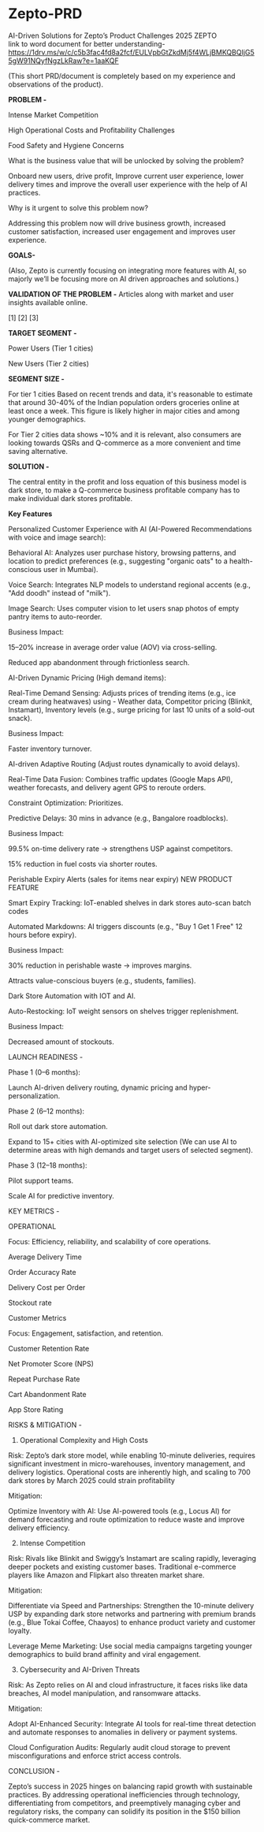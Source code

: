 # Zepto-PRD
AI-Driven Solutions for Zepto’s Product Challenges 2025
ZEPTO  
link to word document for better understanding- https://1drv.ms/w/c/c5b3fac4fd8a2fcf/EULVpbGtZkdMj5f4WLjBMKQBQIjG55gW91NQyfNgzLkRaw?e=1aaKQF

(This short PRD/document is completely based on my experience and observations of the product). 

**PROBLEM -** 

Intense Market Competition 

High Operational Costs and Profitability Challenges 

Food Safety and Hygiene Concerns 

What is the business value that will be unlocked by solving the problem? 

Onboard new users, drive profit, Improve current user experience, lower delivery times and improve the overall user experience with the help of AI practices. 

Why is it urgent to solve this problem now?  

Addressing this problem now will drive business growth, increased customer satisfaction, increased user engagement and improves user experience. 

**GOALS-**  

                                      

(Also, Zepto is currently focusing on integrating more features with AI, so majorly we’ll be focusing more on AI driven approaches and solutions.) 

**VALIDATION OF THE PROBLEM -** Articles along with market and user insights available online. 

[1] [2] [3] 


**TARGET SEGMENT -**  

Power Users (Tier 1 cities) 

New Users (Tier 2 cities) 

**SEGMENT SIZE -**  

For tier 1 cities Based on recent trends and data, it's reasonable to estimate that around 30-40% of the Indian population orders groceries online at least once a week. This figure is likely higher in major cities and among younger demographics. 

For Tier 2 cities data shows ~10% and it is relevant, also consumers are looking towards QSRs and Q-commerce as a more convenient and time saving alternative. 

**SOLUTION -**  

The central entity in the profit and loss equation of this business model is dark store, to make a Q-commerce business profitable company has to make individual dark stores profitable.  

 

**Key Features**  

Personalized Customer Experience with AI (AI-Powered Recommendations with voice and image search): 

Behavioral AI: Analyzes user purchase history, browsing patterns, and location to predict preferences (e.g., suggesting "organic oats" to a health-conscious user in Mumbai). 

Voice Search: Integrates NLP models to understand regional accents (e.g., "Add doodh" instead of "milk"). 

Image Search: Uses computer vision to let users snap photos of empty pantry items to auto-reorder. 

Business Impact: 

15–20% increase in average order value (AOV) via cross-selling. 

Reduced app abandonment through frictionless search. 

 

AI-Driven Dynamic Pricing (High demand items): 

Real-Time Demand Sensing: Adjusts prices of trending items (e.g., ice cream during heatwaves) using - Weather data, Competitor pricing (Blinkit, Instamart), Inventory levels (e.g., surge pricing for last 10 units of a sold-out snack). 

Business Impact: 

Faster inventory turnover. 

 

AI-driven Adaptive Routing (Adjust routes dynamically to avoid delays). 

Real-Time Data Fusion: Combines traffic updates (Google Maps API), weather forecasts, and delivery agent GPS to reroute orders. 

Constraint Optimization: Prioritizes. 

Predictive Delays:  30 mins in advance (e.g., Bangalore roadblocks). 

Business Impact: 

99.5% on-time delivery rate → strengthens USP against competitors. 

15% reduction in fuel costs via shorter routes. 

 

Perishable Expiry Alerts (sales for items near expiry) NEW PRODUCT FEATURE 

Smart Expiry Tracking: IoT-enabled shelves in dark stores auto-scan batch codes 

Automated Markdowns: AI triggers discounts (e.g., "Buy 1 Get 1 Free" 12 hours before expiry). 

Business Impact: 

30% reduction in perishable waste → improves margins. 

Attracts value-conscious buyers (e.g., students, families). 

 

Dark Store Automation with IOT and AI. 

Auto-Restocking: IoT weight sensors on shelves trigger replenishment. 

Business Impact: 

Decreased amount of stockouts. 

LAUNCH READINESS -  

Phase 1 (0–6 months): 

Launch AI-driven delivery routing, dynamic pricing and hyper-personalization. 

Phase 2 (6–12 months): 

Roll out dark store automation. 

Expand to 15+ cities with AI-optimized site selection (We can use AI to determine areas with high demands and target users of selected segment). 

Phase 3 (12–18 months): 

Pilot support teams. 

Scale AI for predictive inventory. 

KEY METRICS - 

OPERATIONAL  

Focus: Efficiency, reliability, and scalability of core operations. 

Average Delivery Time 

Order Accuracy Rate 

Delivery Cost per Order 

Stockout rate 

Customer Metrics 

Focus: Engagement, satisfaction, and retention. 

Customer Retention Rate 

Net Promoter Score (NPS)  

Repeat Purchase Rate  

Cart Abandonment Rate   

App Store Rating     

 

RISKS & MITIGATION - 

1. Operational Complexity and High Costs 

Risk: 
Zepto’s dark store model, while enabling 10-minute deliveries, requires significant investment in micro-warehouses, inventory management, and delivery logistics. Operational costs are inherently high, and scaling to 700 dark stores by March 2025 could strain profitability 

Mitigation: 

Optimize Inventory with AI: Use AI-powered tools (e.g., Locus AI) for demand forecasting and route optimization to reduce waste and improve delivery efficiency. 

2. Intense Competition 

Risk: 
Rivals like Blinkit and Swiggy’s Instamart are scaling rapidly, leveraging deeper pockets and existing customer bases. Traditional e-commerce players like Amazon and Flipkart also threaten market share. 

Mitigation:  

Differentiate via Speed and Partnerships: Strengthen the 10-minute delivery USP by expanding dark store networks and partnering with premium brands (e.g., Blue Tokai Coffee, Chaayos) to enhance product variety and customer loyalty. 

Leverage Meme Marketing: Use social media campaigns targeting younger demographics to build brand affinity and viral engagement. 

3. Cybersecurity and AI-Driven Threats 

Risk: 
As Zepto relies on AI and cloud infrastructure, it faces risks like data breaches, AI model manipulation, and ransomware attacks. 

Mitigation: 

Adopt AI-Enhanced Security: Integrate AI tools for real-time threat detection and automate responses to anomalies in delivery or payment systems. 

Cloud Configuration Audits: Regularly audit cloud storage to prevent misconfigurations and enforce strict access controls. 

CONCLUSION -  

Zepto’s success in 2025 hinges on balancing rapid growth with sustainable practices. By addressing operational inefficiencies through technology, differentiating from competitors, and preemptively managing cyber and regulatory risks, the company can solidify its position in the $150 billion quick-commerce market. 
